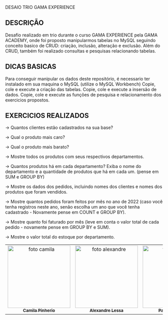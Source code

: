 DESAIO TRIO GAMA EXPERIENCE

## DESCRIÇÃO

Desafio realizado em trio durante o curso GAMA EXPERIENCE pela GAMA ACADEMY, onde foi proposto manipularmos tabelas no MySQL seguindo conceito basico de CRUD: criação, inclusão, alteração e exclusão. Além do CRUD, também foi realizado consultas e pesquisas relacionando tabelas.

## DICAS BASICAS

Para conseguir manipular os dados deste repositório, é necessario ter instalado em sua maquina o MySQL (utilize o MySQL Workbench)
Copie, cole e execute a criação das tabelas.
Copie, cole e execute a insersão de dados.
Copie, cole e execute as funções de pesquisa e relacionamento dos exercicios propostos.

## EXERCICIOS REALIZADOS

-> Quantos clientes estão cadastrados na sua base?

-> Qual o produto mais caro?

-> Qual o produto mais barato?

-> Mostre todos os produtos com seus respectivos departamentos.

-> Quantos produtos há em cada departamento? Exiba o nome do departamento e a quantidade de produtos que há em cada um. (pense em SUM e GROUP BY)

-> Mostre os dados dos pedidos, incluindo nomes dos clientes e nomes dos produtos que foram vendidos.

-> Mostre quantos pedidos foram feitos por mês no ano de 2022 (caso você tenha registros neste ano, senão escolha um ano que você tenha cadastrado - Novamente pense em COUNT e GROUP BY).

-> Mostre quanto foi faturado por mês (leve em conta o valor total de cada pedido - novamente pense em GROUP BY e SUM).

-> Mostre o valor total do estoque por departamento.

<table>
    <tr>
        <td align="center">
            <a href="https://github.com/CamilaPinheiroHACKER">
                <img src="https://github.com/CamilaPinheiroHACKER.png" width="200px;" 
                alt="foto camila" /><br />
                <sub>
                    <b>Camila Pinherio</b>
                </sub>
            </a>
        </td>
        <td align="center">
            <a href="https://github.com/lessa73">
                <img src="https://github.com/lessa73.png" width="200px;"
                    alt="foto alexandre" /><br />
                <sub>
                    <b>Alexandre Lessa</b>
                </sub>
            </a>
        </td>
        <td align="center">
            <a href="https://github.com/Pamm31">
                <img src="https://github.com/Pamm31.png" width="200px;"
                    alt="foto Pamela" /><br />
                <sub>
                    <b>Pamela Silveira</b>
                </sub>
            </a>
        </td>
    </tr>
</table>

